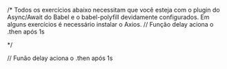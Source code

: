/*
Todos os exercícios abaixo necessitam que você esteja com o plugin do Async/Await do Babel e o
babel-polyfill devidamente configurados. Em alguns exercícios é necessário instalar o Axios.
// Função delay aciona o .then após 1s

*/


// Funão delay aciona o .then após 1s
